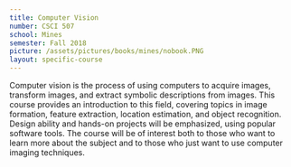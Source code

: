 ```yaml
---
title: Computer Vision
number: CSCI 507
school: Mines
semester: Fall 2018
picture: /assets/pictures/books/mines/nobook.PNG
layout: specific-course
---
```

Computer vision is the process of using computers to acquire images, transform images, and extract symbolic descriptions from images. This course provides an introduction to this field, covering topics in image formation, feature extraction, location estimation, and object recognition. Design ability and hands-on projects will be emphasized, using popular software tools. The course will be of interest both to those who want to learn more about the subject and to those who just want to use computer imaging techniques.
